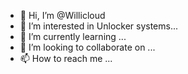 - 👋 Hi, I’m @Willicloud
- 👀 I’m interested in Unlocker systems...
- 🌱 I’m currently learning ...
- 💞️ I’m looking to collaborate on ...
- 📫 How to reach me ...

<!---
Willicloud/Willicloud is a ✨ special ✨ repository because its `README.md` (this file) appears on your GitHub profile.
You can click the Preview link to take a look at your changes.
--->
